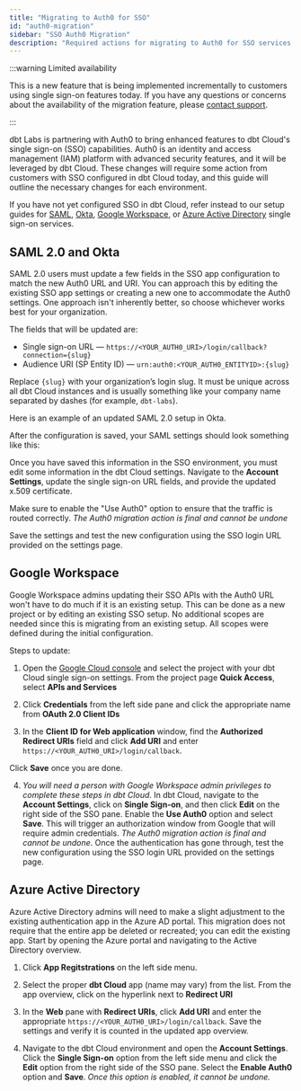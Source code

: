 ```yaml
---
title: "Migrating to Auth0 for SSO"
id: "auth0-migration"
sidebar: "SSO Auth0 Migration"
description: "Required actions for migrating to Auth0 for SSO services on dbt Cloud"
---
```

:::warning Limited availability

This is a new feature that is being implemented incrementally to customers using single sign-on features today. If you have any questions or concerns about the availability of the migration feature, please [contact support](mailto:support@getdbt.com).

:::

dbt Labs is partnering with Auth0 to bring enhanced features to dbt Cloud's single sign-on (SSO) capabilities. Auth0 is an identity and access management (IAM) platform with advanced security features, and it will be leveraged by dbt Cloud. These changes will require some action from customers with SSO configured in dbt Cloud today, and this guide will outline the necessary changes for each environment. 

If you have not yet configured SSO in dbt Cloud, refer instead to our setup guides for [SAML](/docs/cloud/manage-access/set-up-sso-saml-2.0), [Okta](/docs/cloud/manage-access/set-up-sso-okta), [Google Workspace](/docs/cloud/manage-access/set-up-sso-google-workspace), or [Azure Active Directory](/docs/cloud/manage-access/set-up-sso-azure-active-directory) single sign-on services.

<Snippet src="auth0-uri" />

## SAML 2.0 and Okta

SAML 2.0 users must update a few fields in the SSO app configuration to match the new Auth0 URL and URI.  You can approach this by editing the existing SSO app settings or creating a new one to accommodate the Auth0 settings. One approach isn't inherently better, so choose whichever works best for your organization.

The fields that will be updated are:
- Single sign-on URL &mdash; `https://<YOUR_AUTH0_URI>/login/callback?connection={slug}`
- Audience URI (SP Entity ID) &mdash; `urn:auth0:<YOUR_AUTH0_ENTITYID>:{slug}`

Replace `{slug}` with your organization’s login slug. It must be unique across all dbt Cloud instances and is usually something like your company name separated by dashes (for example, `dbt-labs`).

Here is an example of an updated SAML 2.0 setup in Okta.

<Lightbox src="/img/docs/dbt-cloud/access-control/new-okta-config.png" title="Okta configuration with new URL"/>

After the configuration is saved, your SAML settings should look something like this:

<Lightbox src="/img/docs/dbt-cloud/access-control/new-okta-completed.png" title="New Okta configuration completed"/>

Once you have saved this information in the SSO environment, you must edit some information in the dbt Cloud settings. Navigate to the **Account Settings**, update the single sign-on URL fields, and provide the updated x.509 certificate.

Make sure to enable the "Use Auth0" option to ensure that the traffic is routed correctly. _The Auth0 migration action is final and cannot be undone_

<Lightbox src="/img/docs/dbt-cloud/access-control/enable-auth0.png" title="Enable Auth0"/>

Save the settings and test the new configuration using the SSO login URL provided on the settings page. 

## Google Workspace

Google Workspace admins updating their SSO APIs with the Auth0 URL won't have to do much if it is an existing setup. This can be done as a new project or by editing an existing SSO setup. No additional scopes are needed since this is migrating from an existing setup. All scopes were defined during the initial configuration. 

Steps to update:

1. Open the [Google Cloud console](https://console.cloud.google.com/) and select the project with your dbt Cloud single sign-on settings. From the project page **Quick Access**, select **APIs and Services**

<Lightbox src="/img/docs/dbt-cloud/access-control/google-cloud-sso.png" title="Google Cloud Console"/>

2. Click **Credentials** from the left side pane and click the appropriate name from **OAuth 2.0 Client IDs**

<Lightbox src="/img/docs/dbt-cloud/access-control/sso-project.png" title="Select the OAuth 2.0 Client ID"/>

3. In the **Client ID for Web application** window, find the **Authorized Redirect URIs** field and click **Add URI** and enter `https://<YOUR_AUTH0_URI>/login/callback`.

Click **Save** once you are done. 

<Lightbox src="/img/docs/dbt-cloud/access-control/google-uri.png" title="Add Redirect URI"/>

4. _You will need a person with Google Workspace admin privileges to complete these steps in dbt Cloud_. In dbt Cloud, navigate to the **Account Settings**, click on **Single Sign-on**, and then click **Edit** on the right side of the SSO pane. Enable the **Use Auth0** option and select **Save**. This will trigger an authorization window from Google that will require admin credentials. _The Auth0 migration action is final and cannot be undone_. Once the authentication has gone through, test the new configuration using the SSO login URL provided on the settings page.

<Lightbox src="/img/docs/dbt-cloud/access-control/enable-auth0.png" title="Enable Auth0"/>

## Azure Active Directory

Azure Active Directory admins will need to make a slight adjustment to the existing authentication app in the Azure AD portal. This migration does not require that the entire app be deleted or recreated; you can edit the existing app. Start by opening the Azure portal and navigating to the Active Directory overview.

1. Click **App Regitstrations** on the left side menu. 

<Lightbox src="/img/docs/dbt-cloud/access-control/aad-app-registration.png" title="Select App Registrations"/>

2. Select the proper **dbt Cloud** app (name may vary) from the list. From the app overview, click on the hyperlink next to **Redirect URI**

<Lightbox src="/img/docs/dbt-cloud/access-control/app-overview.png" title="Click the Redirect URI hyperlink"/>

3. In the **Web** pane with **Redirect URIs**, click **Add URI** and enter the appropriate `https://<YOUR_AUTH0_URI>/login/callback`. Save the settings and verify it is counted in the updated app overview.

<Lightbox src="/img/docs/dbt-cloud/access-control/redirect-URI.png" title="Enter new redirect URI"/>

4. Navigate to the dbt Cloud environment and open the **Account Settings**. Click the **Single Sign-on** option from the left side menu and click the **Edit** option from the right side of the SSO pane. Select the **Enable Auth0** option and **Save**. _Once this option is enabled, it cannot be undone._

<Lightbox src="/img/docs/dbt-cloud/access-control/enable-auth0.png" title="Enable Auth0"/>
